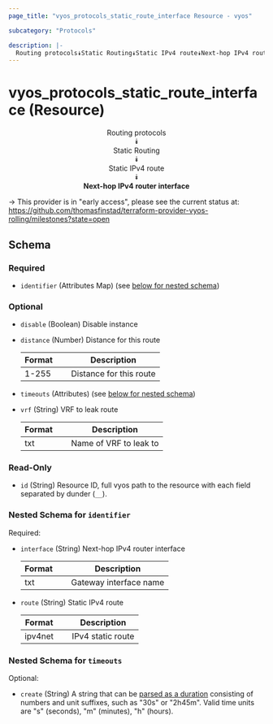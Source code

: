 ```yaml
---
page_title: "vyos_protocols_static_route_interface Resource - vyos"

subcategory: "Protocols"

description: |- 
  Routing protocols⯯Static Routing⯯Static IPv4 route⯯Next-hop IPv4 router interface
---
```


# vyos_protocols_static_route_interface (Resource)
<center>

Routing protocols  
⯯  
Static Routing  
⯯  
Static IPv4 route  
⯯  
**Next-hop IPv4 router interface**


</center>

-> This provider is in "early access", please see the current status at: https://github.com/thomasfinstad/terraform-provider-vyos-rolling/milestones?state=open

## Schema

### Required

- `identifier` (Attributes Map) (see [below for nested schema](#nestedatt--identifier))

### Optional

- `disable` (Boolean) Disable instance
- `distance` (Number) Distance for this route

    |Format  &emsp;|Description              |
    |----------|---------------------------|
    |1-255   &emsp;|Distance for this route  |
- `timeouts` (Attributes) (see [below for nested schema](#nestedatt--timeouts))
- `vrf` (String) VRF to leak route

    |Format  &emsp;|Description             |
    |----------|--------------------------|
    |txt     &emsp;|Name of VRF to leak to  |

### Read-Only

- `id` (String) Resource ID, full vyos path to the resource with each field separated by dunder (`__`).

<a id="nestedatt--identifier"></a>
### Nested Schema for `identifier`

Required:

- `interface` (String) Next-hop IPv4 router interface

    |Format  &emsp;|Description             |
    |----------|--------------------------|
    |txt     &emsp;|Gateway interface name  |
- `route` (String) Static IPv4 route

    |Format   &emsp;|Description        |
    |-----------|---------------------|
    |ipv4net  &emsp;|IPv4 static route  |


<a id="nestedatt--timeouts"></a>
### Nested Schema for `timeouts`

Optional:

- `create` (String) A string that can be [parsed as a duration](https://pkg.go.dev/time#ParseDuration) consisting of numbers and unit suffixes, such as &#34;30s&#34; or &#34;2h45m&#34;. Valid time units are &#34;s&#34; (seconds), &#34;m&#34; (minutes), &#34;h&#34; (hours).  
